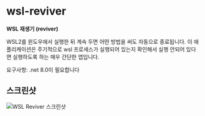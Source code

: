 # wsl-reviver

**WSL 재생기 (reviver)**

WSL2를 윈도우에서 실행한 뒤 계속 두면 어떤 방법을 써도 자동으로 종료됩니다. 이 애플리케이션은 주기적으로 wsl 프로세스가 실행되어 있는지 확인해서 실행 안되어 있다면 실행하도록 하는 매우 간단한 앱입니다.

요구사항: .net 8.0이 필요합니다

## 스크린샷

![WSL Reviver 스크린샷](https://i.imgur.com/h2xuBhH.png)

